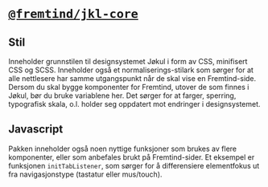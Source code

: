 # [`@fremtind/jkl-core`](https://fremtind.github.io/jokul/components/)

## Stil

Inneholder grunnstilen til designsystemet Jøkul i form av CSS, minifisert CSS og SCSS. Inneholder også et normaliserings-stilark som sørger for at alle nettlesere har samme utgangspunkt når de skal vise en Fremtind-side. Dersom du skal bygge komponenter for Fremtind, utover de som finnes i Jøkul, bør du bruke variablene her. Det sørger for at farger, sperring, typografisk skala, o.l. holder seg oppdatert mot endringer i designsystemet.

## Javascript

Pakken inneholder også noen nyttige funksjoner som brukes av flere komponenter, eller som anbefales brukt på Fremtind-sider. Et eksempel er funksjonen `initTabListener`, som sørger for å differensiere elementfokus ut fra navigasjonstype (tastatur eller mus/touch). 
